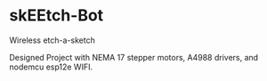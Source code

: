 # skEEtch-Bot
Wireless etch-a-sketch 

Designed Project with NEMA 17 stepper motors, A4988 drivers, and nodemcu esp12e WIFI.

